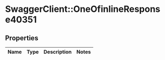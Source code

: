# SwaggerClient::OneOfinlineResponse40351

## Properties
Name | Type | Description | Notes
------------ | ------------- | ------------- | -------------

